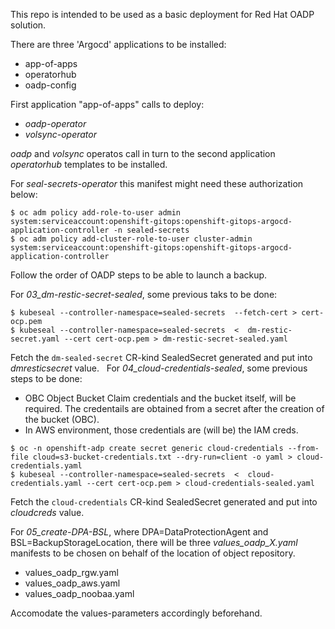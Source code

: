 This repo is intended to be used as a basic deployment for Red Hat OADP solution.

There are three 'Argocd' applications to be installed:
* app-of-apps
* operatorhub
* oadp-config

First application "app-of-apps" calls to deploy:
- *oadp-operator*
- *volsync-operator*

_oadp_ and _volsync_ operatos call in turn to the second application *operatorhub* templates to be installed.

For *seal-secrets-operator* this manifest might need these authorization below:
```
$ oc adm policy add-role-to-user admin system:serviceaccount:openshift-gitops:openshift-gitops-argocd-application-controller -n sealed-secrets
$ oc adm policy add-cluster-role-to-user cluster-admin system:serviceaccount:openshift-gitops:openshift-gitops-argocd-application-controller
```

Follow the order of OADP steps to be able to launch a backup.

For *03_dm-restic-secret-sealed*, some previous taks to be done:
```
$ kubeseal --controller-namespace=sealed-secrets  --fetch-cert > cert-ocp.pem
$ kubeseal --controller-namespace=sealed-secrets  <  dm-restic-secret.yaml --cert cert-ocp.pem > dm-restic-secret-sealed.yaml
```
Fetch the `dm-sealed-secret` CR-kind SealedSecret generated and put into _dmresticsecret_ value.
  
For *04_cloud-credentials-sealed*, some previous steps to be done:
* OBC Object Bucket Claim credentials and the bucket itself, will be required. The credentails are obtained from a secret after the creation of the bucket (OBC).
* In AWS environment, those credentials are (will be) the IAM creds.
```
$ oc -n openshift-adp create secret generic cloud-credentials --from-file cloud=s3-bucket-credentials.txt --dry-run=client -o yaml > cloud-credentials.yaml
$ kubeseal --controller-namespace=sealed-secrets  <  cloud-credentials.yaml --cert cert-ocp.pem > cloud-credentials-sealed.yaml
```
Fetch the `cloud-credentials` CR-kind SealedSecret generated and put into _cloudcreds_ value.

For *05_create-DPA-BSL*, where DPA=DataProtectionAgent and BSL=BackupStorageLocation, there will be three _values_oadp_X.yaml_ manifests to be chosen on behalf of the location of object repository.
- values_oadp_rgw.yaml
- values_oadp_aws.yaml
- values_oadp_noobaa.yaml

Accomodate the values-parameters accordingly beforehand.
